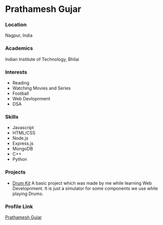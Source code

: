 # Prathamesh Gujar

### Location

Nagpur, India

### Academics

Indian Institute of Technology, Bhilai

### Interests

- Reading
- Watching Movies and Series
- Football
- Web Devlopnment
- DSA

### Skills

- Javascript
- HTML/CSS
- Node.js
- Express.js
- MongoDB
- C++
- Python

### Projects

- [Drum Kit](https://github.com/PrathameshGujar08/Web-Development-Drum-Kit) A basic project which was made by me while learning Web Developnment. It is just a simulator for some components we use while playing Drums.

### Profile Link

[Prathamesh Gujar](https://github.com/PrathameshGujar08)